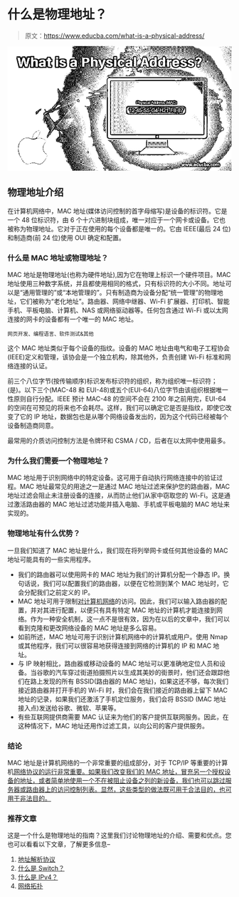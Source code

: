 # 什么是物理地址？

> 原文：<https://www.educba.com/what-is-a-physical-address/>

![What is a Physical Address?](img/c05abe71aa3726308d9b6e48496c8fe4.png)



## 物理地址介绍

在计算机网络中，MAC 地址(媒体访问控制的首字母缩写)是设备的标识符。它是一个 48 位标识符，由 6 个十六进制块组成，唯一对应于一个网卡或设备。它也被称为物理地址。它对于正在使用的每个设备都是唯一的。它由 IEEE(最后 24 位)和制造商(前 24 位)使用 OUI 确定和配置。

### 什么是 MAC 地址或物理地址？

MAC 地址是物理地址(也称为硬件地址),因为它在物理上标识一个硬件项目。MAC 地址使用三种数字系统，并且都使用相同的格式，只有标识符的大小不同。地址可以是“通用管理的”或“本地管理的”。只有制造商为设备分配“统一管理”的物理地址，它们被称为“老化地址”。路由器、网络中继器、Wi-Fi 扩展器、打印机、智能手机、平板电脑、计算机、NAS 或网络驱动器等。任何包含通过 Wi-Fi 或以太网连接的网卡的设备都有一个唯一的 MAC 地址。

<small>网页开发、编程语言、软件测试&其他</small>

这个 MAC 地址类似于每个设备的指纹。设备的 MAC 地址由电气和电子工程协会(IEEE)定义和管理，该协会是一个独立机构，除其他外，负责创建 Wi-Fi 标准和网络连接的认证。

前三个八位字节(按传输顺序)标识发布标识符的组织，称为组织唯一标识符；(是)。以下三个(MAC-48 和 EUI-48)或五个(EUI-64)八位字节由该组织根据唯一性原则自行分配。IEEE 预计 MAC-48 的空间不会在 2100 年之前用完，EUI-64 的空间在可预见的将来也不会耗尽。这样，我们可以确定它是否是指纹，即使它改变了它的 IP 地址，数据包也是从哪个网络设备发出的，因为这个代码已经被每个设备制造商同意。

最常用的介质访问控制方法是令牌环和 CSMA / CD，后者在以太网中使用最多。

### 为什么我们需要一个物理地址？

MAC 地址用于识别网络中的特定设备。这可用于自动执行网络连接中的验证过程。MAC 地址最常见的用途之一是通过 MAC 地址过滤来保护您的路由器，MAC 地址过滤会阻止未注册设备的连接，从而防止他们从家中窃取您的 Wi-Fi。这是通过激活路由器的 MAC 地址过滤功能并插入电脑、手机或平板电脑的 MAC 地址来实现的。

### 物理地址有什么优势？

一旦我们知道了 MAC 地址是什么，我们现在将列举网卡或任何其他设备的 MAC 地址可能具有的一些实用程序。

*   我们的路由器可以使用网卡的 MAC 地址为我们的计算机分配一个静态 IP。换句话说，我们可以配置我们的路由器，以便在它检测到某个 MAC 地址时，它会分配我们之前定义的 IP。
*   MAC 地址可用于限制[对计算机网络](https://www.educba.com/what-is-computer-networks/)的访问。因此，我们可以输入路由器的配置，并对其进行配置，以便只有具有特定 MAC 地址的计算机才能连接到网络。作为一种安全机制，这一点不是很有效，因为在以后的文章中，我们可以看到克隆和更改网络设备的 MAC 地址是多么容易。
*   如前所述，MAC 地址可用于识别计算机网络中的计算机或用户。使用 Nmap 或其他程序，我们可以很容易地获得连接到网络的计算机的 IP 和 MAC 地址。
*   与 IP 映射相比，路由器或移动设备的 MAC 地址可以更准确地定位人员和设备。当谷歌的汽车穿过街道拍摄照片以生成其美妙的街景时，他们还会跟踪他们在路上发现的所有 BSSID(路由器的 MAC 地址)，如果这还不够，每次我们接近路由器并打开手机的 Wi-Fi 时，我们会在我们接近的路由器上留下 MAC 地址的记录，如果我们还激活了手机定位服务，我们会将 BSSID (MAC 地址接入点)发送给谷歌、微软、苹果等。
*   有些互联网提供商需要 MAC 认证来为他们的客户提供互联网服务。因此，在这种情况下，MAC 地址还用作过滤工具，以向公司的客户提供服务。

### 结论

MAC 地址是计算机网络的一个非常重要的组成部分，对于 TCP/IP 等重要的计算机[网络协议的运行非常重要。如果我们改变我们的 MAC 地址，冒充另一个授权设备的地址，或者简单地使用一个不在被阻止设备之列的新设备，我们也可以跳过服务器或路由器上的访问控制列表。显然，这些类型的做法既可用于合法目的，也可用于非法目的。](https://www.educba.com/what-is-tcp-ip/)

### 推荐文章

这是一个什么是物理地址的指南？这里我们讨论物理地址的介绍、需要和优点。您也可以看看以下文章，了解更多信息–

1.  [地址解析协议](https://www.educba.com/address-resolution-protocol/)
2.  [什么是 Switch？](https://www.educba.com/what-is-switch/)
3.  [什么是 IPv4？](https://www.educba.com/what-is-ipv4/)
4.  [网络拓扑](https://www.educba.com/network-topologies/)





